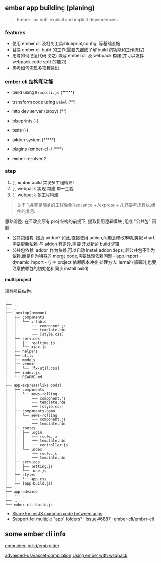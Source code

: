 ## ember app building (planing)

> Ember has both explicit and implicit dependencies.

### features

- 使用 ember cli 及相关工具(blueprint,config) 等基础设施
- 替换 ember cli build 的工作(需要先细致了解 build 的功能和工作流程)
- 思考如何改造代码,使之: 兼容 ember cli 及 webpack 构建(并可以发挥 webpack code split 的能力)
- 思考如何实现多项目输出


### ember cli 结构和功能

- build using `Broccoli.js` (*****)
- transform code using `Babel` (**)
- http dev server (proxy) (**)
- blueprints  (-)
- tests (-)
- addon system (*****)
- plugins (ember-cli-*) (****)

- ember resolver 2


### step

1. [ ] ember build 实现多工程构建!
2. [ ] webpack 实现 构建 单一工程
3. [ ] webpack 多工程构建


> 关于 1,并非是简单的工程融合(/advance + /express + /),还要考虑模块,组件的复用.

思路调整: 在不改变原有 proj 结构的前提下, 提取复用逻辑模块 ,组成 "公共包"
问题:
  - 公共包结构: 接近 addon? 如此,直接使用 addon,问题是修改麻烦,类似 chart,需要更新依赖
              与 addon 有差异,需要 开发新的 build 逻辑
  - 公共包依赖: addon 作为依赖,可以自动 install addon deps;
              若公共包不作为依赖,而是作为特殊的 merge code,需要处理依赖问题
                - app.import
                - dynamic import
                - 与主 project 依赖版本冲突
              处理方法: lerna? (部署时,也要注意依赖包的初始化和同步,install build)


#### multi project


理想项目结构:

```
.
├── .
├── .
├── -nextop(common)
│   ├── components
│   │   └── x-table
│   │       ├── component.js
│   │       ├── template.hbs
│   │       └── [style.css]
│   ├── services
│   │   ├── realtime.js
│   │   └── ajax.js
│   ├── helpers
│   ├── utils
│   ├── models
│   ├── vendor
│   │   └── [fx-util.css]
│   ├── index.js
│   └── README.md
├── .
├── app-express(like pods)
│   ├── components
│   │   └── news-rolling
│   │       ├── component.js
│   │       ├── template.hbs
│   │       └── [style.css]
│   ├── components-demo
│   │   └── news-rolling
│   │       ├── component.js
│   │       └── template.hbs
│   ├── routes
│   │   ├── login
│   │   │   ├── route.js
│   │   │   ├── template.hbs
│   │   │   └── controller.js
│   │   └── index
│   │       ├── route.js
│   │       └── template.hbs
│   ├── services
│   │   ├── setting.js
│   │   └── tone.js
│   ├── styles
│   │   └── app.css
│   └── [app-build.js]
├── .
├── app-advance
│   └── ...
├── ...
└── ember-cli-build.js
```



- [Share EmberJS common code between apps](https://dev.to/michalbryxi/share-emberjs-common-code-between-apps-1a7k)
- [Support for multiple &quot;app&quot; folders? · Issue #6887 · ember-cli/ember-cli](https://github.com/ember-cli/ember-cli/issues/6887)

## some ember cli info

[embroider-build/embroider](https://github.com/embroider-build/embroider)

[advanced-use/asset-compilation](https://cli.emberjs.com/release/advanced-use/asset-compilation/)
[Using ember with webpack](https://medium.com/@tulios/using-ember-with-webpack-e03290b61dec)